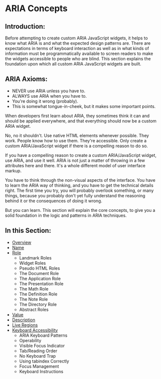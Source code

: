 # ARIA Concepts

## Introduction:

Before attempting to create custom ARIA JavaScript widgets, it helps to know what ARIA is and what the expected design patterns are. There are expectations in terms of keyboard interaction as well as in what kinds of information must be programmatically available to screen readers to make the widgets accessible to people who are blind. This section explains the foundation upon which all custom ARIA JavaScript widgets are built.

## ARIA Axioms:

- NEVER use ARIA unless you have to.
- ALWAYS use ARIA when you have to.
- You're doing it wrong (probably).
- This is somewhat tongue-in-cheek, but it makes some important points.

When developers first learn about ARIA, they sometimes think it can and should be applied everywhere, and that everything should now be a custom ARIA widget.

No, no it shouldn't. Use native HTML elements whenever possible. They work. People know how to use them. They're accessible. Only create a custom ARIA/JavaScript widget if there is a compelling reason to do so.

If you have a compelling reason to create a custom ARIA/JavaScript widget, use ARIA, and use it well.
ARIA is not just a matter of throwing in a few attributes here and there. It's a whole different model of user interface markup.

You have to think through the non-visual aspects of the interface. You have to learn the ARIA way of thinking, and you have to get the technical details right. The first time you try, you will probably overlook something, or many things, because you probably don't yet fully understand the reasoning behind it or the consequences of doing it wrong.

But you can learn. This section will explain the core concepts, to give you a solid foundation in the logic and patterns in ARIA techniques.

## In this Section:

- [Overview](overview.md)
- [Name](name.md)
- [Role](role)
  - Landmark Roles
  - Widget Roles
  - Pseudo HTML Roles
  - The Document Role
  - The Application Role
  - The Presentation Role
  - The Math Role
  - The Definition Role
  - The Note Role
  - The Directory Role
  - Abstract Roles
- [Value](value.md)
- [Description](descriptions.md)
- [Live Regions](live-regions.md)
- [Keyboard Accessibility](keyboard-accessibility)
  - ARIA Keyboard Patterns
  - Operability
  - Visible Focus Indicator
  - Tab/Reading Order
  - No Keyboard Trap
  - Using tabindex Correctly
  - Focus Management
  - Keyboard Instructions
